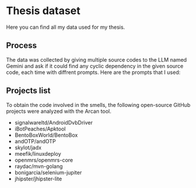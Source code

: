 # Thesis dataset
Here you can find all my data used for my thesis.

## Process
The data was collected by giving multiple source codes to the LLM named Gemini and ask if it could find any cyclic dependency in the given source code, each time with diffrent prompts.
Here are the prompts that I used:

## Projects list
To obtain the code involved in the smells, the following open-source GitHub projects were analyzed with the Arcan tool.
-  signalwareltd/AndroidDvbDriver
-  iBotPeaches/Apktool
-  BentoBoxWorld/BentoBox
-  andOTP/andOTP
-  skylot/jadx
-  meefik/linuxdeploy
-  openmrs/openmrs-core
-  raydac/mvn-golang
-  bonigarcia/selenium-jupiter
-  jhipster/jhipster-lite

